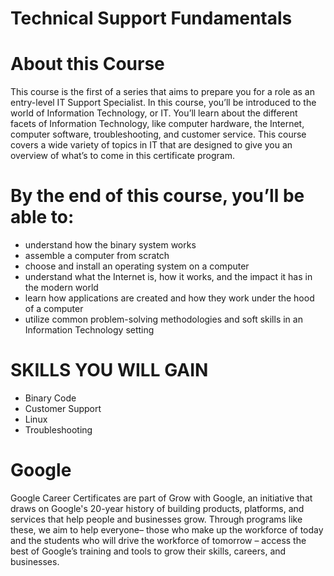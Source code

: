 # Technical Support Fundamentals


# About this Course
This course is the first of a series that aims to prepare you for a role as an entry-level IT Support Specialist. In this course, you’ll be introduced to the world of Information Technology, or IT. You’ll learn about the different facets of Information Technology, like computer hardware, the Internet, computer software, troubleshooting, and customer service. This course covers a wide variety of topics in IT that are designed to give you an overview of what’s to come in this certificate program.

# By the end of this course, you’ll be able to:
* understand how the binary system works
* assemble a computer from scratch
* choose and install an operating system on a computer
* understand what the Internet is, how it works, and the impact it has in the modern world
* learn how applications are created and how they work under the hood of a computer
* utilize common problem-solving methodologies and soft skills in an Information Technology setting

# SKILLS YOU WILL GAIN
* Binary Code
* Customer Support
* Linux
* Troubleshooting

# Google
Google Career Certificates are part of Grow with Google, an initiative that draws on Google's 20-year history of building products, platforms, and services that help people and businesses grow. Through programs like these, we aim to help everyone– those who make up the workforce of today and the students who will drive the workforce of tomorrow – access the best of Google’s training and tools to grow their skills, careers, and businesses.
